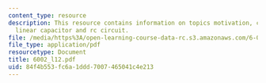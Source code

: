 ```yaml
---
content_type: resource
description: This resource contains information on topics motivation, capacitor, ideal
  linear capacitor and rc circuit.
file: /media/https%3A/open-learning-course-data-rc.s3.amazonaws.com/6-002-circuits-and-electronics-spring-2007/84f4b553fc6a1ddd7007465041c4e213_6002_l12.pdf
file_type: application/pdf
resourcetype: Document
title: 6002_l12.pdf
uid: 84f4b553-fc6a-1ddd-7007-465041c4e213
---
```

